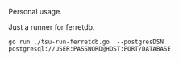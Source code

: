Personal usage.

Just a runner for ferretdb.

``
go run ./tsu-run-ferretdb.go  --postgresDSN postgresql://USER:PASSWORD@HOST:PORT/DATABASE
``